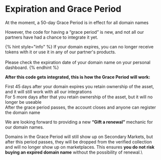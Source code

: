 # Expiration and Grace Period

At the moment, a 50-day Grace Period is in effect for all domain names

However, the code for having a “grace period” is new, and not all our partners have had a chance to integrate it yet.

{% hint style="info" %}
If your domain expires, you can no longer receive tokens with it or use it in any of our partner's products.\
\
Please check the expiration date of your domain name on your personal dashboard.
{% endhint %}

**After this code gets integrated, this is how the Grace Period will work:**

First 45 days after your domain expires you retain ownership of the asset, and it will still work with all our integrations\
For 5 more days after that you retain ownership of the asset, but it will no longer be useable\
After the grace period passes, the account closes and anyone can register the domain name

We are looking forward to providing a new **“Gift a renewal”** mechanic for our domain names.

Domains in the Grace Period will still show up on Secondary Markets, but after this period passes, they will be dropped from the verified collection and will no longer show up on marketplaces. This ensures **you do not risk buying an expired domain name** without the possibility of renewal.\
